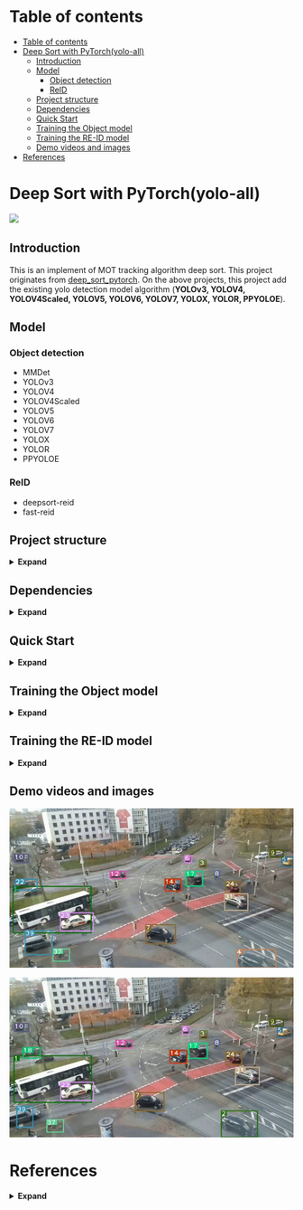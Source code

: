 # Table of contents
- [Table of contents](#table-of-contents)
- [Deep Sort with PyTorch(yolo-all)](#deep-sort-with-pytorchyolo-all)
  - [Introduction](#introduction)
  - [Model](#model)
    - [Object detection](#object-detection)
    - [ReID](#reid)
  - [Project structure](#project-structure)
  - [Dependencies](#dependencies)
  - [Quick Start](#quick-start)
  - [Training the Object model](#training-the-object-model)
  - [Training the RE-ID model](#training-the-re-id-model)
  - [Demo videos and images](#demo-videos-and-images)
- [References](#references)
# Deep Sort with PyTorch(yolo-all)


![](demo/demo.gif)

## Introduction

This is an implement of MOT tracking algorithm deep sort. This project originates from [deep_sort_pytorch](https://github.com/ZQPei/deep_sort_pytorch). On the above projects, this project add the existing yolo detection model algorithm (**YOLOv3, YOLOV4, YOLOV4Scaled, YOLOV5, YOLOV6, YOLOV7, YOLOX, YOLOR, PPYOLOE**).


## Model

### Object detection

- MMDet
- YOLOv3
- YOLOV4
- YOLOV4Scaled
- YOLOV5
- YOLOV6
- YOLOV7
- YOLOX
- YOLOR
- PPYOLOE

### ReID 

- deepsort-reid
- fast-reid


## Project structure
<details><summary> <b>Expand</b> </summary>

```
yolovx_deepsort_pytorch/
├── 001.avi
├── checkpoint
├── configs
│   ├── deep_sort.yaml
│   ├── fastreid.yaml
│   ├── mmdet.yaml
│   ├── ppyoloe.yaml
│   ├── yolor.yaml
│   ├── yolov3_tiny.yaml
│   ├── yolov3.yaml
│   ├── yolov4Scaled.yaml
│   ├── yolov4.yaml
│   ├── yolov5.yaml
│   ├── yolov6.yaml
│   ├── yolov7.yaml
│   └── yolox.yaml
├── deep_sort
│   ├── deep
│   ├── deep_sort.py
│   ├── __init__.py
│   ├── __pycache__
│   ├── README.md
│   └── sort
├── deepsort.py
├── demo
│   ├── 1.jpg
│   ├── 2.jpg
│   └── demo.gif
├── detector
│   ├── __init__.py
│   ├── MMDet
│   ├── PPYOLOE
│   ├── __pycache__
│   ├── YOLOR
│   ├── YOLOv3
│   ├── YOLOV4
│   ├── YOLOV4Scaled
│   ├── YOLOV5
│   ├── YOLOV6
│   ├── YOLOV7
│   └── YOLOX
├── LICENSE
├── models
│   ├── deep_sort_pytorch
│   ├── ppyoloe
│   ├── readme.md
│   ├── yolor
│   ├── yolov3
│   ├── yolov4
│   ├── yolov4-608
│   ├── yolov4Scaled
│   ├── yolov5
│   ├── yolov6
│   ├── yolov7
│   └── yolox
├── output
│   ├── ppyoloe
│   ├── README.MD
│   ├── yolor
│   ├── yolov3
│   ├── yolov4
│   ├── yolov4Scaled
│   ├── yolov5
│   ├── yolov6
│   ├── yolov7
│   └── yolox
├── ped_det_server.py
├── README.md
├── requirements.txt
├── results_analysis
│   └── analysis.py
├── scripts
│   ├── yoloe.sh
│   ├── yolor.sh
│   ├── yolov3_deepsort.sh
│   ├── yolov3_tiny_deepsort.sh
│   ├── yolov4_deepsort.sh
│   ├── yolov4Scaled_deepsort.sh
│   ├── yolov5_deepsort.sh
│   ├── yolov6_deepsort.sh
│   ├── yolov7_deepsort.sh
│   └── yolox_deepsort.sh
├── thirdparty
│   ├── fast-reid
│   └── mmdetection
├── train.jpg
├── tutotial
│   ├── Hungarian_Algorithm.ipynb
│   ├── kalman_filter.ipynb
│   └── kalman_filter.py
├── utils
│   ├── asserts.py
│   ├── draw.py
│   ├── evaluation.py
│   ├── __init__.py
│   ├── io.py
│   ├── json_logger.py
│   ├── log.py
│   ├── parser.py
│   ├── __pycache__
│   └── tools.py
├── webserver
│   ├── config
│   ├── images
│   ├── __init__.py
│   ├── readme.md
│   ├── rtsp_threaded_tracker.py
│   ├── rtsp_webserver.py
│   ├── server_cfg.py
│   └── templates
└── yolov3_deepsort_eval.py
```
</details>





## Dependencies

<details><summary> <b>Expand</b> </summary>

See this `requirements.txt` for more detail.
- python 3 (python2 not sure)
- numpy
- scipy
- opencv-python
- sklearn
- torch >= 0.4
- torchvision >= 0.1
- pillow
- vizer
- edict

</details>

## Quick Start
<details><summary> <b>Expand</b> </summary>

0. Check all dependencies installed
```bash
pip install -r requirements.txt
```
for user in china, you can specify pypi source to accelerate install like:
```bash
pip install -r requirements.txt -i https://pypi.tuna.tsinghua.edu.cn/simple
```

1. Clone this repository
```
git clone https://github.com/xuarehere/yolovx_deepsort_pytorch.git
```

2. Download YOLOv3 parameters
```
cd detector/YOLOv3/weight/
wget https://pjreddie.com/media/files/yolov3.weights
wget https://pjreddie.com/media/files/yolov3-tiny.weights
cd ../../../
```

3. Download deepsort parameters ckpt.t7
```
cd deep_sort/deep/checkpoint
# download ckpt.t7 from
https://drive.google.com/drive/folders/1xhG0kRH1EX5B9_Iz8gQJb7UNnn_riXi6 to this folder
cd ../../../
```

4. Compile nms module
```bash
cd detector/YOLOv3/nms
sh build.sh
cd ../../..
```

Notice:
If compiling failed, the simplist way is to **Upgrade your pytorch >= 1.1 and torchvision >= 0.3" and you can avoid the troublesome compiling problems which are most likely caused by either `gcc version too low` or `libraries missing`.

5. (Optional) Prepare third party submodules

[fast-reid](https://github.com/JDAI-CV/fast-reid)

This library supports bagtricks, AGW and other mainstream ReID methods through providing an fast-reid adapter.

to prepare our bundled fast-reid, then follow instructions in its README to install it.

Please refer to `configs/fastreid.yaml` for a sample of using fast-reid. See [Model Zoo](https://github.com/JDAI-CV/fast-reid/blob/master/docs/MODEL_ZOO.md) for available methods and trained models.

[MMDetection](https://github.com/open-mmlab/mmdetection)

This library supports Faster R-CNN and other mainstream detection methods through providing an MMDetection adapter.

to prepare our bundled MMDetection, then follow instructions in its README to install it.

Please refer to `configs/mmdet.yaml` for a sample of using MMDetection. See [Model Zoo](https://github.com/open-mmlab/mmdetection/blob/master/docs/model_zoo.md) for available methods and trained models.

Run

```
git submodule update --init --recursive
```


6. Run demo
```
usage: deepsort.py [-h]
                   [--fastreid]
                   [--config_fastreid CONFIG_FASTREID]
                   [--mmdet]
                   [--config_mmdetection CONFIG_MMDETECTION]
                   [--config_detection CONFIG_DETECTION]
                   [--config_deepsort CONFIG_DEEPSORT] [--display]
                   [--frame_interval FRAME_INTERVAL]
                   [--display_width DISPLAY_WIDTH]
                   [--display_height DISPLAY_HEIGHT] [--save_path SAVE_PATH]
                   [--cpu] [--camera CAM]
                   VIDEO_PATH         

# yolov3 + deepsort
python deepsort.py [VIDEO_PATH]

# yolov3_tiny + deepsort
python deepsort.py [VIDEO_PATH] --config_detection ./configs/yolov3_tiny.yaml

# yolov3 + deepsort on webcam
python3 deepsort.py /dev/video0 --camera 0

# yolov3_tiny + deepsort on webcam
python3 deepsort.py /dev/video0 --config_detection ./configs/yolov3_tiny.yaml --camera 0

# fast-reid + deepsort
python deepsort.py [VIDEO_PATH] --fastreid [--config_fastreid ./configs/fastreid.yaml]

# MMDetection + deepsort
python deepsort.py [VIDEO_PATH] --mmdet [--config_mmdetection ./configs/mmdet.yaml]


# yolov4 + deepsort on video
python3 deepsort.py ./001.avi --save_path ./output/yolov4/001 --config_detection ./configs/yolov4.yaml --detect_model yolov4


# yolov4Scaled + deepsort on video
python3 deepsort.py ./001.avi --save_path ./output/yolov4Scaled/001 --config_detection ./configs/yolov4Scaled.yaml --detect_model yolov4Scaled

# yolov5 + deepsort on video
python3 deepsort.py ./001.avi --save_path ./output/yolov5/001 --config_detection ./configs/yolov5.yaml --detect_model yolov5

# yolov6 + deepsort on video
python3 deepsort.py ./001.avi --save_path ./output/yolov6/001 --config_detection ./configs/yolov6.yaml --detect_model yolov6

# yolov7 + deepsort on video
python3 deepsort.py ./001.avi --save_path ./output/yolov7/001 --config_detection ./configs/yolov7.yaml --detect_model yolov7

# yolox + deepsort on video
python deepsort.py  ./001.avi --save_path ./output/yolox/001  --config_detection ./configs/yolox.yaml  --detect_model yolox 

```
Use `--display` to enable display.  
Results will be saved to `./output/results.avi` and `./output/results.txt`.

All files above can also be accessed from BaiduDisk!  
linker：[BaiduDisk](https://pan.baidu.com/s/1YJ1iPpdFTlUyLFoonYvozg)
passwd：fbuw

</details>

## Training the Object model
<details><summary> <b>Expand</b> </summary>

[See this link for more detail](https://github.com/xuarehere/yolovx_deepsort_pytorch/issues/5)

</details>

## Training the RE-ID model
<details><summary> <b>Expand</b> </summary>

The original model used in paper is in original_model.py, and its parameter here [original_ckpt.t7](https://drive.google.com/drive/folders/1xhG0kRH1EX5B9_Iz8gQJb7UNnn_riXi6).  

To train the model, first you need download [Market1501](http://www.liangzheng.com.cn/Project/project_reid.html) dataset or [Mars](http://www.liangzheng.com.cn/Project/project_mars.html) dataset.  

Then you can try [train.py](deep_sort/deep/train.py) to train your own parameter and evaluate it using [test.py](deep_sort/deep/test.py) and [evaluate.py](deep_sort/deep/evalute.py).
![train.jpg](deep_sort/deep/train.jpg)

**Train**
```
$ cd ./deep_sort/deep/train.py

$ python train.py --data-dir /workspace/dataset/Market-1501/Market-1501-v15.09.15/pytorch/ --interval 10  --gpu-id 0
```
[See this link for more detail](https://github.com/xuarehere/yolovx_deepsort_pytorch/issues/5)

</details>

## Demo videos and images


![1.jpg](demo/1.jpg)



![2.jpg](demo/2.jpg)


# References
<details><summary> <b>Expand</b> </summary>

-  [nwojke/deep_sort](https://github.com/nwojke/deep_sort)
- [Joseph Redmon/yolov3](https://pjreddie.com/darknet/yolo/)
- [ZQPei/deep_sort_pytorch](https://github.com/ZQPei/deep_sort_pytorch)
- [WongKinYiu/PyTorch_YOLOv4](https://github.com/WongKinYiu/PyTorch_YOLOv4)
- [WongKinYiu/ScaledYOLOv4](https://github.com/WongKinYiu/ScaledYOLOv4)
- [ultralytics/yolov5](https://github.com/ultralytics/yolov5)
- [meituan/YOLOv6](https://github.com/meituan/YOLOv6)
- [WongKinYiu/yolov7](https://github.com/WongKinYiu/yolov7)
- [Megvii-BaseDetection/YOLOX](https://github.com/Megvii-BaseDetection/YOLOX)
- [WongKinYiu/yolor](https://github.com/WongKinYiu/yolor)

</details>


